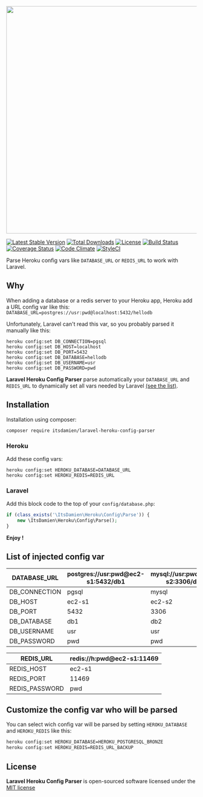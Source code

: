 <p align="center"><img src="https://www.dropbox.com/s/jsq5x1g72lc8wir/laravel-heroku-config-parser.png?raw=1" width="600"></p>

[![Latest Stable Version](https://poser.pugx.org/itsdamien/laravel-heroku-config-parser/v/stable)](https://packagist.org/packages/itsdamien/laravel-heroku-config-parser)
[![Total Downloads](https://poser.pugx.org/itsdamien/laravel-heroku-config-parser/downloads)](https://packagist.org/packages/itsdamien/laravel-heroku-config-parser)
[![License](https://poser.pugx.org/itsdamien/laravel-heroku-config-parser/license)](https://packagist.org/packages/itsdamien/laravel-heroku-config-parser)
[![Build Status](https://travis-ci.org/itsDamien/laravel-heroku-config-parser.svg?branch=master)](https://travis-ci.org/itsDamien/laravel-heroku-config-parser)
[![Coverage Status](https://coveralls.io/repos/github/itsDamien/laravel-heroku-config-parser/badge.svg?branch=master)](https://coveralls.io/github/itsDamien/laravel-heroku-config-parser?branch=master)
[![Code Climate](https://codeclimate.com/github/itsDamien/laravel-heroku-config-parser/badges/gpa.svg)](https://codeclimate.com/github/itsDamien/laravel-heroku-config-parser)
[![StyleCI](https://styleci.io/repos/83414040/shield?branch=master&style=flat)](https://styleci.io/repos/83414040)

Parse Heroku config vars like `DATABASE_URL` or `REDIS_URL` to work with Laravel.

## Why

When adding a database or a redis server to your Heroku app, Heroku add a URL config var like this:
`DATABASE_URL=postgres://usr:pwd@localhost:5432/hellodb`

Unfortunately, Laravel can't read this var, so you probably parsed it manually like this:

```shell
heroku config:set DB_CONNECTION=pgsql
heroku config:set DB_HOST=localhost
heroku config:set DB_PORT=5432
heroku config:set DB_DATABASE=hellodb
heroku config:set DB_USERNAME=usr
heroku config:set DB_PASSWORD=pwd
```

**Laravel Heroku Config Parser** parse automatically your `DATABASE_URL` and `REDIS_URL` to dynamically set all vars needed by Laravel [(see the list)](#list-of-injected-config-var).

## Installation

Installation using composer:

```
composer require itsdamien/laravel-heroku-config-parser
```

### Heroku

Add these config vars:

```shell
heroku config:set HEROKU_DATABASE=DATABASE_URL
heroku config:set HEROKU_REDIS=REDIS_URL
```

### Laravel

Add this block code to the top of your `config/database.php`:

```php
if (class_exists('\ItsDamien\Heroku\Config\Parse')) {
    new \ItsDamien\Heroku\Config\Parse();
}
```

**Enjoy !**

## List of injected config var

| DATABASE_URL  | postgres://usr:pwd@ec2-s1:5432/db1 | mysql://usr:pwd@ec2-s2:3306/db2 |
|---------------|------------------------------------|-----------------------------|
| DB_CONNECTION | pgsql                              | mysql                       |
| DB_HOST       | ec2-s1                             | ec2-s2                      |
| DB_PORT       | 5432                               | 3306                        |
| DB_DATABASE   | db1                                | db2                         |
| DB_USERNAME   | usr                                | usr                         |
| DB_PASSWORD   | pwd                                | pwd                         |

| REDIS_URL      | redis://h:pwd@ec2-s1:11469 |
|----------------|----------------------------|
| REDIS_HOST     | ec2-s1                     |
| REDIS_PORT     | 11469                      |
| REDIS_PASSWORD | pwd                        |

## Customize the config var who will be parsed

You can select wich config var will be parsed by setting `HEROKU_DATABASE` and `HEROKU_REDIS` like this:

```bash
heroku config:set HEROKU_DATABASE=HEROKU_POSTGRESQL_BRONZE
heroku config:set HEROKU_REDIS=REDIS_URL_BACKUP
```

## License

**Laravel Heroku Config Parser** is open-sourced software licensed under the [MIT license](http://opensource.org/licenses/MIT)
